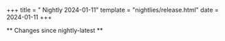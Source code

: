 +++
title = " Nightly 2024-01-11"
template = "nightlies/release.html"
date = 2024-01-11
+++

** Changes since nightly-latest **
